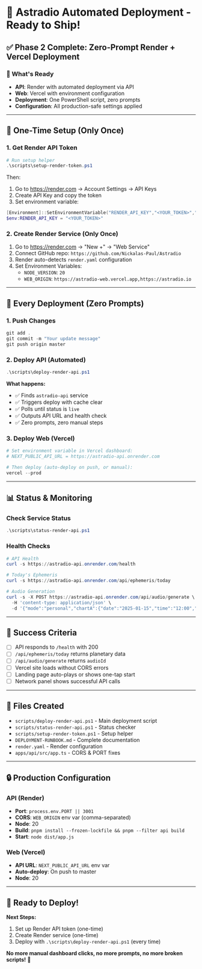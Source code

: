 # 🚀 Astradio Automated Deployment - Ready to Ship!

## ✅ Phase 2 Complete: Zero-Prompt Render + Vercel Deployment

### 🎯 What's Ready
- **API**: Render with automated deployment via API
- **Web**: Vercel with environment configuration
- **Deployment**: One PowerShell script, zero prompts
- **Configuration**: All production-safe settings applied

---

## 🔧 One-Time Setup (Only Once)

### 1. Get Render API Token
```powershell
# Run setup helper
.\scripts\setup-render-token.ps1
```

Then:
1. Go to https://render.com → Account Settings → API Keys
2. Create API Key and copy the token
3. Set environment variable:
```powershell
[Environment]::SetEnvironmentVariable("RENDER_API_KEY","<YOUR_TOKEN>","User")
$env:RENDER_API_KEY = "<YOUR_TOKEN>"
```

### 2. Create Render Service (Only Once)
1. Go to https://render.com → "New +" → "Web Service"
2. Connect GitHub repo: `https://github.com/Nickalas-Paul/Astradio`
3. Render auto-detects `render.yaml` configuration
4. Set Environment Variables:
   - `NODE_VERSION`: `20`
   - `WEB_ORIGIN`: `https://astradio-web.vercel.app,https://astradio.io`

---

## 🚀 Every Deployment (Zero Prompts)

### 1. Push Changes
```powershell
git add .
git commit -m "Your update message"
git push origin master
```

### 2. Deploy API (Automated)
```powershell
.\scripts\deploy-render-api.ps1
```

**What happens:**
- ✅ Finds `astradio-api` service
- ✅ Triggers deploy with cache clear
- ✅ Polls until status is `live`
- ✅ Outputs API URL and health check
- ✅ Zero prompts, zero manual steps

### 3. Deploy Web (Vercel)
```powershell
# Set environment variable in Vercel dashboard:
# NEXT_PUBLIC_API_URL = https://astradio-api.onrender.com

# Then deploy (auto-deploy on push, or manual):
vercel --prod
```

---

## 📊 Status & Monitoring

### Check Service Status
```powershell
.\scripts\status-render-api.ps1
```

### Health Checks
```powershell
# API Health
curl -s https://astradio-api.onrender.com/health

# Today's Ephemeris
curl -s https://astradio-api.onrender.com/api/ephemeris/today

# Audio Generation
curl -s -X POST https://astradio-api.onrender.com/api/audio/generate \
  -H 'content-type: application/json' \
  -d '{"mode":"personal","chartA":{"date":"2025-01-15","time":"12:00","lat":40.7128,"lon":-74.0060,"tz":"America/New_York"}}'
```

---

## 🎯 Success Criteria

- [ ] API responds to `/health` with 200
- [ ] `/api/ephemeris/today` returns planetary data
- [ ] `/api/audio/generate` returns `audioId`
- [ ] Vercel site loads without CORS errors
- [ ] Landing page auto-plays or shows one-tap start
- [ ] Network panel shows successful API calls

---

## 📁 Files Created

- `scripts/deploy-render-api.ps1` - Main deployment script
- `scripts/status-render-api.ps1` - Status checker
- `scripts/setup-render-token.ps1` - Setup helper
- `DEPLOYMENT-RUNBOOK.md` - Complete documentation
- `render.yaml` - Render configuration
- `apps/api/src/app.ts` - CORS & PORT fixes

---

## 🔒 Production Configuration

### API (Render)
- **Port**: `process.env.PORT || 3001`
- **CORS**: `WEB_ORIGIN` env var (comma-separated)
- **Node**: 20
- **Build**: `pnpm install --frozen-lockfile && pnpm --filter api build`
- **Start**: `node dist/app.js`

### Web (Vercel)
- **API URL**: `NEXT_PUBLIC_API_URL` env var
- **Auto-deploy**: On push to master
- **Node**: 20

---

## 🎉 Ready to Deploy!

**Next Steps:**
1. Set up Render API token (one-time)
2. Create Render service (one-time)
3. Deploy with `.\scripts\deploy-render-api.ps1` (every time)

**No more manual dashboard clicks, no more prompts, no more broken scripts!** 🚀

